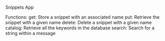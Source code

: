 Snippets App

Functions:
get:  Store a snippet with an associated name
put:  Retrieve the snippet with a given name
delete:   Delete a snippet with a given name
catalog:  Retrieve all the keywords in the database
search:  Search for a string within a message
